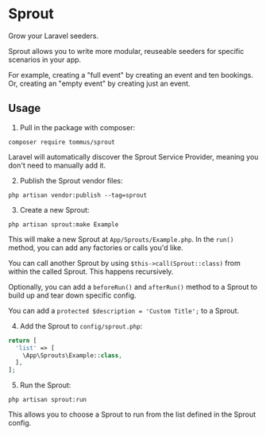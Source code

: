 # Sprout

Grow your Laravel seeders.

Sprout allows you to write more modular, reuseable seeders for specific scenarios
in your app.

For example, creating a "full event" by creating an event and ten
bookings. Or, creating an "empty event" by creating just an event.

## Usage

1. Pull in the package with composer:

```shell
composer require tommus/sprout
```

Laravel will automatically discover the Sprout Service Provider, meaning you
don't need to manually add it.

2. Publish the Sprout vendor files:

```shell
php artisan vendor:publish --tag=sprout
```

3. Create a new Sprout:

```shell
php artisan sprout:make Example
```

This will make a new Sprout at `App/Sprouts/Example.php`. In the `run()`
method, you can add any factories or calls you'd like.

You can call another Sprout by using `$this->call(Sprout::class)` from
within the called Sprout. This happens recursively.

Optionally, you can add a `beforeRun()` and `afterRun()` method to a
Sprout to build up and tear down specific config.

You can add a `protected $description = 'Custom Title';` to a Sprout.

4. Add the Sprout to `config/sprout.php`:

```php
return [
  'list' => [
    \App\Sprouts\Example::class,
  ],
];
```

5. Run the Sprout:

```shell
php artisan sprout:run
```

This allows you to choose a Sprout to run from the list defined in the
Sprout config.
